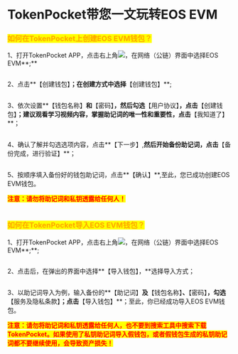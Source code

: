 # TokenPocket带您一文玩转EOS EVM

### <mark style="color:orange;">如何在TokenPocket上创建EOS EVM钱包？</mark> <a href="#create" id="create"></a>

1、打开TokenPocket APP，点击右上角![](<../../.gitbook/assets/image (5) (3).png>)，在网络（公链）界面中选择EOS EVM**;**

<figure><img src="../../.gitbook/assets/1 (1).png" alt=""><figcaption></figcaption></figure>

2、点击**【创建钱包】**；在创建方式中选择**【创建钱包】**;

<figure><img src="../../.gitbook/assets/2 (2).png" alt=""><figcaption></figcaption></figure>

3、依次设置**【钱包名称】**和**【密码】**，然后勾选**【用户协议】**，点击**【创建钱包】**；建议观看学习视频内容，掌握助记词的唯一性和重要性，点击**【我知道了】**；

<figure><img src="../../.gitbook/assets/3 (1).png" alt=""><figcaption></figcaption></figure>

4、确认了解并勾选选项内容，点击**【下一步】,**然后开始备份助记词，点击**【备份完成，进行验证】**；

<figure><img src="../../.gitbook/assets/4.png" alt=""><figcaption></figcaption></figure>

5、按顺序填入备份好的钱包助记词，点击**【确认】**,至此，您已成功创建EOS EVM钱包。

<mark style="color:red;">**注意：请勿将助记词和私钥透露给任何人！**</mark>

<figure><img src="../../.gitbook/assets/5 (15).png" alt=""><figcaption></figcaption></figure>

### <mark style="color:orange;">**如何在TokenPocket导入**</mark><mark style="color:orange;">EOS EVM</mark><mark style="color:orange;">**钱包？**</mark> <a href="#import" id="import"></a>

1、打开TokenPocket APP，点击右上角![](<../../.gitbook/assets/image (5) (3).png>)，在网络（公链）界面中选择EOS EVM**;**;

<figure><img src="../../.gitbook/assets/1 (1).png" alt=""><figcaption></figcaption></figure>

2、点击后，在弹出的界面中选择**【导入钱包】，**选择导入方式；

<figure><img src="../../.gitbook/assets/7.png" alt=""><figcaption></figcaption></figure>

3、以助记词导入为例，输入备份的**【助记词】**及**【钱包名称】**、**【密码】**，勾选**【服务及隐私条款】**；点击**【导入钱包】**；至此，你已经成功导入EOS EVM钱包。

<mark style="color:red;">**注意：请勿将助记词和私钥透露给任何人，也不要到搜索工具中搜索下载TokenPocket。如果使用了私钥助记词导入假钱包，或者假钱包生成的私钥助记词都不要继续使用，会导致资产损失！**</mark>

<figure><img src="../../.gitbook/assets/8 (3).png" alt=""><figcaption></figcaption></figure>
